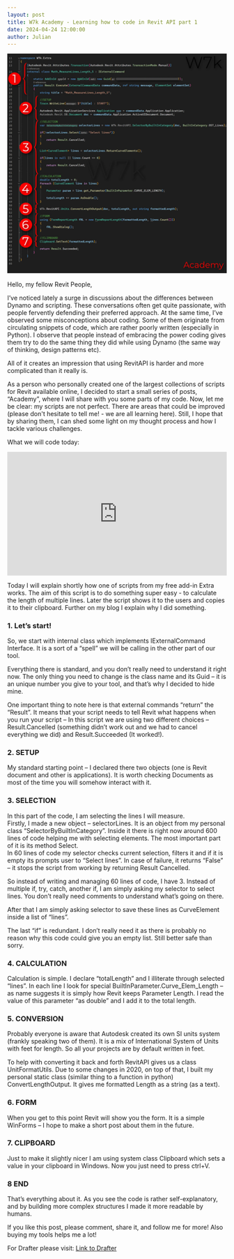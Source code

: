 ```yaml
---
layout: post  
title: W7k Academy - Learning how to code in Revit API part 1
date: 2024-04-24 12:00:00
author: Julian
---
```

![PostPage](/images/2024_BlogPost/Academy_1.jpg)

<!--excerpt-->

Hello, my fellow Revit People, 

I’ve noticed lately a surge in discussions about the differences between Dynamo and scripting. These conversations often get quite passionate, with people fervently defending their preferred approach. At the same time, I’ve observed some misconceptions about coding. Some of them originate from circulating snippets of code, which are rather poorly written (especially in Python). I observe that people instead of embracing the power coding gives them try to do the same thing they did while using Dynamo (the same way of thinking, design patterns etc).  

All of it creates an impression that using RevitAPI is harder and more complicated than it really is. 

As a person who personally created one of the largest collections of scripts for Revit available online, I decided to start a small series of posts, “Academy”, where I will share with you some parts of my code. Now, let me be clear: my scripts are not perfect. There are areas that could be improved (please don't hesitate to tell me! - we are all learning here). Still, I hope that by sharing them, I can shed some light on my thought process and how I tackle various challenges.

What we will code today:  

<div style="padding-bottom:56.25%; position:relative; display:block; width: 100%">
  <iframe width="100%" height="100%"
    src="https://drive.google.com/file/d/14Cc5ryJ-565SqnI21d9vgGbLwN36n0Ej/preview"
    frameborder="0" allowfullscreen="" style="position:absolute; top:0; left: 0">
  </iframe>
</div>

Today I will explain shortly how one of scripts from my free add-in Extra works. The aim of this script is to do something super easy - to calculate the length of multiple lines. Later the script shows it to the users and copies it to their clipboard. 
Further on my blog I explain why I did something. 

### 1. Let’s start!  

So, we start with internal class which implements IExternalCommand Interface. It is a sort of a “spell” we will be calling in the other part of our tool.  

Everything there is standard, and you don’t really need to understand it right now. The only thing you need to change is the class name and its Guid – it is an unique number you give to your tool, and that’s why I decided to hide mine.  

One important thing to note here is that external commands “return” the “Result”. It means that your script needs to tell Revit what happens when you run your script – In this script we are using two different choices – Result.Cancelled (something didn’t work out and we had to cancel everything we did) and Result.Succeeded (It worked!).  

### 2. SETUP  

My standard starting point – I declared there two objects (one is Revit document and other is applications). It is worth checking Documents as most of the time you will somehow interact with it.  

### 3.	SELECTION  

In this part of the code, I am selecting the lines I will measure.  
Firstly, I made a new object – selectorLines. It is an object from my personal class “SelectorByBuiltInCategory”. Inside it there is right now around 600 lines of code helping me with selecting elements. The most important part of it is its method Select.  
In 60 lines of code my selector checks current selection, filters it and if it is empty its prompts user to “Select lines”. In case of failure, it returns “False” – it stops the script from working by returning Result Cancelled.  

So instead of writing and managing 60 lines of code, I have 3. Instead of multiple if, try, catch, another if, I am simply asking my selector to select lines. You don’t really need comments to understand what’s going on there.  

After that I am simply asking selector to save these lines as CurveElement inside a list of “lines”.  

The last “if” is redundant. I don’t really need it as there is probably no reason why this code could give you an empty list. Still better safe than sorry.  

### 4. CALCULATION  

Calculation is simple. I declare “totalLength” and I illiterate through selected “lines”. In each line I look for special BuiltInParameter.Curve_Elem_Length – as name suggests it is simply how Revit keeps Parameter Length. I read the value of this parameter “as double” and I add it to the total length.  

### 5. CONVERSION  

Probably everyone is aware that Autodesk created its own SI units system (frankly speaking two of them). It is a mix of International System of Units with feet for length. So all your projects are by default written in feet.  

To help with converting it back and forth RevitAPI gives us a class UnitFormatUtils. Due to some changes in 2020, on top of that, I built my personal static class (similar thing to a function in python) ConvertLengthOutput. It gives me formatted Length as a string (as a text).  

### 6. FORM  

When you get to this point Revit will show you the form. It is a simple WinForms – I hope to make a short post about them in the future.  

### 7. CLIPBOARD  

Just to make it slightly nicer I am using system class Clipboard which sets a value in your clipboard in Windows. Now you just need to press ctrl+V.  

### 8 END  

That’s everything about it. As you see the code is rather self-explanatory, and by building more complex structures I made it more readable by humans.  

If you like this post, please comment, share it, and follow me for more! Also buying my tools helps me a lot!  

For Drafter please visit: 
[Link to Drafter](https://w7k.pl/tools/extra/)



